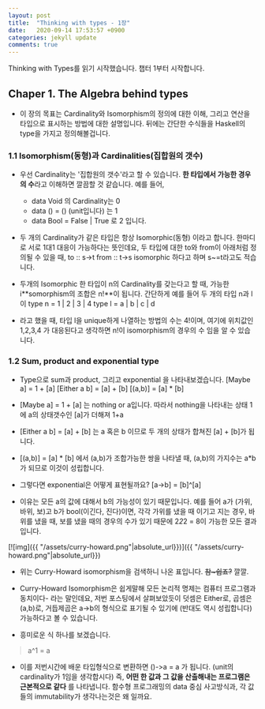 ```yaml
---
layout: post
title:  "Thinking with types - 1장"
date:   2020-09-14 17:53:57 +0900
categories: jekyll update
comments: true
---
```


Thinking with Types를 읽기 시작했습니다. 챕터 1부터 시작합니다.
## Chaper 1. The Algebra behind types

- 이 장의 목표는 Cardinality와 Isomorphism의 정의에 대한 이해, 그리고 연산을 타입으로 표시하는 방법에 대한 설명입니다. 뒤에는 간단한 수식들을 Haskell의 type을 가지고 정의해볼겁니다.

### 1.1 Isomorphism(동형)과 Cardinalities(집합원의 갯수)

- 우선 Cardinality는 '집합원의 갯수'라고 할 수 있습니다. **한 타입에서 가능한 경우의 수**라고 이해하면 깔끔할 것 같습니다. 예를 들어,
    - data Void 의 Cardinality는 0
    - data () = () (unit입니다) 는 1
    - data Bool = False | True 로 2 입니다.

- 두 개의 Cardinality가 같은 타입은 항상 Isomorphic(동형) 이라고 합니다. 한마디로 서로 1대1 대응이 가능하다는 뜻인데요, 두 타입에 대한 to와 from이 아래처럼 정의될 수 있을 때,
to :: s->t
from :: t->s
isomorphic 하다고 하며 s~=t라고도 적습니다. 

- 두개의 Isomorphic 한 타입이 n의 Cardinality를 갖는다고 할 때, 가능한 i**somorphism의 조합은 n!**이 됩니다. 간단하게 예를 들어 두 개의 타입 n과 l이 
type n = 1 | 2 | 3 | 4
type l = a | b | c | d
- 라고 했을 때, 타입 l을 unique하게 나열하는 방법의 수는 4!이며, 여기에 위치값인 1,2,3,4 가 대응된다고 생각하면 n!이 isomorphism의 경우의 수 임을 알 수 있습니다. 

### 1.2 Sum, product and exponential type

- Type으로 sum과 product, 그리고 exponential 을 나타내보겠습니다.
[Maybe a] = 1 + [a]
[Either a b] = [a] + [b]
[(a,b)] = [a] * [b]

- [Maybe a] = 1 + [a] 는 nothing or a입니다. 따라서 nothing을 나타내는 상태 1에 a의 상태갯수인 [a]가 더해져 1+a
- [Either a b] = [a] + [b] 는 a 혹은 b 이므로 두 개의 상태가 합쳐진 [a] + [b]가 됩니다.
- [(a,b)] = [a] * [b] 에서 (a,b)가 조합가능한 쌍을 나타낼 때, (a,b)의 가지수는 a*b가 되므로 이것이 성립합니다.

- 그렇다면 exponential은 어떻게 표현될까요?
[a->b] = [b]^[a] 
- 이유는 모든 a의 값에 대해서 b의 가능성이 있기 때문입니다. 예를 들어 a가 (가위, 바위, 보)고 b가 bool(이긴다, 진다)이면, 각각 가위를 냈을 때 이기고 지는 경우, 바위를 냈을 때, 보를 냈을 때의 경우의 수가 있기 때문에 2*2*2 = 8이 가능한 모든 결과입니다.

[![img]({{ "/assets/curry-howard.png"|absolute_url}})]({{ "/assets/curry-howard.png"|absolute_url}})
- 위는 Curry-Howard isomorphism을 검색하니 나온 표입니다. ~~참~쉽죠?~~ 깔깔.

- Curry-Howard Isomorphism은 쉽게말해 모든 논리적 명제는 컴퓨터 프로그램과 동치이다- 라는 말인데요, 저번 포스팅에서 살펴보았듯이 덧셈은 Either로, 곱셈은 (a,b)로, 거듭제곱은 a->b의 형식으로 표기될 수 있기에 (반대도 역시 성립합니다) 가능하다고 볼 수 있습니다. 

- 흥미로운 식 하나를 보겠습니다.
> a^1 = a

- 이를 저번시간에 배운 타입형식으로 변환하면 ()->a = a 가 됩니다. (unit의 cardinality가 1임을 생각합시다) 즉, **어떤 한 값과 그 값을 산출해내는 프로그램은 근본적으로 같다** 를 나타냅니다. 함수형 프로그래밍의 data 중심 사고방식과, 각 값들의 immutability가 생각나는것은 왜 일까요.

